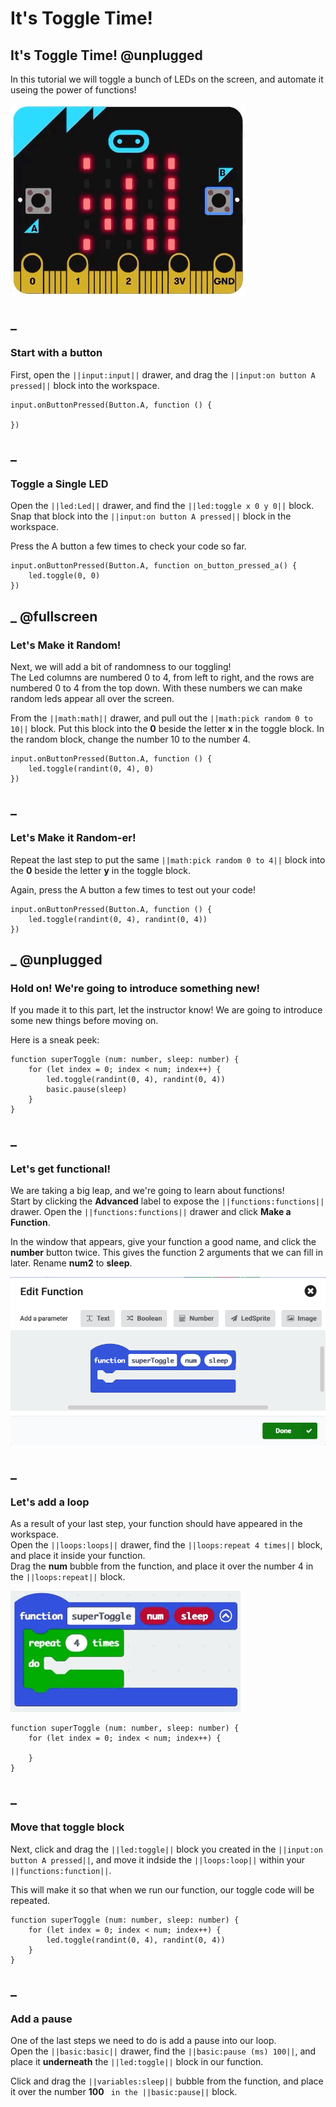 # It's Toggle Time!

## It's Toggle Time! @unplugged
In this tutorial we will toggle a bunch of LEDs on the screen, and automate it useing the power of functions!

![A toggling micro:bit!](https://raw.githubusercontent.com/mlupo/toggle-tutorial/master/docs/static/toggle2.gif)

## _
### Start with a button
First, open the ``||input:input||`` drawer, and drag the ``||input:on button A pressed||`` block into the workspace.  

```blocks
input.onButtonPressed(Button.A, function () {
	
})
```

## _
### Toggle a Single LED
Open the ``||led:Led||`` drawer, and find the ``||led:toggle x 0 y 0||`` block.  
Snap that block into the ``||input:on button A pressed||`` block in the workspace.  

Press the A button a few times to check your code so far.

```blocks
input.onButtonPressed(Button.A, function on_button_pressed_a() {
    led.toggle(0, 0)
})
```

## _ @fullscreen
### Let's Make it Random!
Next, we will add a bit of randomness to our toggling!  
The Led columns are numbered 0 to 4, from left to right, and the rows are numbered 0 to 4 from the top down. With these numbers we can make random leds appear all over the screen.  

From the ``||math:math||`` drawer, and pull out the ``||math:pick random 0 to 10||`` block.
Put this block into the **0** beside the letter **x** in the toggle block. In the random block, change the number 10 to the number 4.

```blocks
input.onButtonPressed(Button.A, function () {
    led.toggle(randint(0, 4), 0)
})
```

## _ 
### Let's Make it Random-er!
Repeat the last step to put the same ``||math:pick random 0 to 4||`` block into the **0** beside the letter **y** in the toggle block.  

Again, press the A button a few times to test out your code!

```blocks
input.onButtonPressed(Button.A, function () {
    led.toggle(randint(0, 4), randint(0, 4))
})
```

## _ @unplugged
### Hold on! We're going to introduce something new!
If you made it to this part, let the instructor know! We are going to introduce some new things before moving on.

Here is a sneak peek:

```blocks
function superToggle (num: number, sleep: number) {
    for (let index = 0; index < num; index++) {
        led.toggle(randint(0, 4), randint(0, 4))
        basic.pause(sleep)
    }
}
```

## _ 
### Let's get functional!
We are taking  a big leap, and we're going to learn about functions!  
Start by clicking the **Advanced** label to expose the ``||functions:functions||`` drawer. Open the ``||functions:functions||`` drawer and click **Make a Function**.

In the window that appears, give  your function a good name, and click the **number** button twice. This gives the function 2 arguments that we can fill in later.
Rename **num2** to **sleep**.

![Editing functions](https://raw.githubusercontent.com/mlupo/toggle-tutorial/master/docs/static/edit_function.png)

## _ 
### Let's add a loop
As a result of your last step, your function should have appeared in the workspace.  
Open the ``||loops:loops||`` drawer, find the ``||loops:repeat 4 times||`` block, and place it inside your function.  
Drag the **num** bubble from the function, and place it over the number 4 in the ``||loops:repeat||`` block.  

![using arguments](https://raw.githubusercontent.com/mlupo/toggle-tutorial/master/docs/static/use_argument.gif)

```blocks
function superToggle (num: number, sleep: number) {
    for (let index = 0; index < num; index++) {
    	
    }
}
```

## _
### Move that toggle block
Next, click and drag the ``||led:toggle||`` block you created in the ``||input:on button A pressed||``, and move it indside the ``||loops:loop||`` within your ``||functions:function||``.  

This will make it so that when we run our function, our toggle code will be repeated.

```blocks
function superToggle (num: number, sleep: number) {
    for (let index = 0; index < num; index++) {
        led.toggle(randint(0, 4), randint(0, 4))
    }
}
```

## _
### Add a pause
One of the last steps we need to do is add a pause into our loop.  
Open the ``||basic:basic||`` drawer, find the ``||basic:pause (ms) 100||``, and place it **underneath** the ``||led:toggle||`` block in our function.  

Click and drag the ``||variables:sleep||`` bubble from the function, and place it over the number **100** `` in the ||basic:pause||`` block.